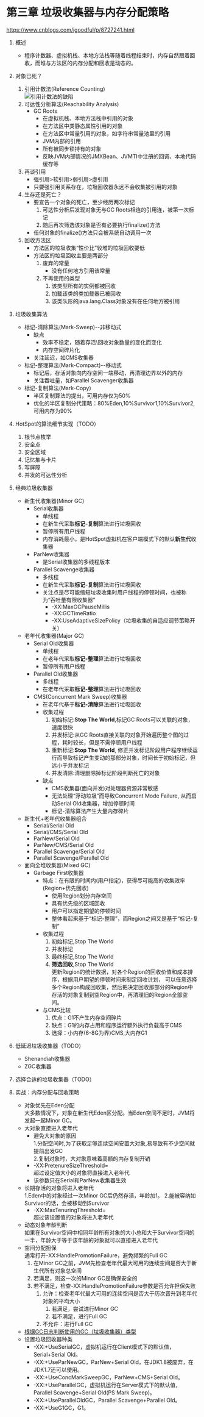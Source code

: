 # 第三章 垃圾收集器与内存分配策略

https://www.cnblogs.com/igoodful/p/8727241.html
1. 概述
    - 程序计数器、虚拟机栈、本地方法栈等随着线程结束时，内存自然跟着回收，而堆与方法区的内存分配和回收是动态的。

1. 对象已死？
    1. 引用计数法(Reference Counting)  
        ![引用计数法的缺陷](./images/reference_counting.png)
    1. 可达性分析算法(Reachability Analysis)
        - GC Roots
            - 在虚拟机栈、本地方法栈中引用的对象
            - 在方法区中类静态属性引用的对象
            - 在方法区中常量引用的对象，如字符串常量池里的引用
            - JVM内部的引用
            - 所有被同步锁持有的对象
            - 反映JVM内部情况的JMXBean、JVMTI中注册的回调、本地代码缓存等
    1. 再谈引用
        - 强引用>软引用>弱引用>虚引用
        - 只要强引用关系存在，垃圾回收器永远不会收集被引用的对象
    1. 生存还是死亡？
        - 要宣告一个对象的死亡，至少经历两次标记
            1. 可达性分析后发现对象无与GC Roots相连的引用连，被第一次标记
            1. 随后再次筛选该对象是否有必要执行finalize()方法
        - 任何对象的finalize()方法只会被系统自动调用一次
    1. 回收方法区
        - 方法区的垃圾收集“性价比”较堆的垃圾回收要低
        - 方法区的垃圾回收主要是两部分
            1. 废弃的常量
                - 没有任何地方引用该常量
            1. 不再使用的类型
                1. 该类型所有的实例都被回收
                1. 加载该类的类加载器已被回收
                1. 该类队形的java.lang.Class对象没有在任何地方被引用
1. 垃圾收集算法
    - 标记-清除算法(Mark-Sweep)--非移动式
        - 缺点
            - 效率不稳定，随着存活\回收对象数量的变化而变化
            - 内存空间碎片化
        - 关注延迟，如CMS收集器
    - 标记-整理算法(Mark-Compact)--移动式
        - 标记后，存活对象向内存空间一端移动，再清理边界以外的内存
        - 关注吞吐量，如Parallel Scavenger收集器
    - 标记-复制算法(Mark-Copy)
        - 半区复制算法的提出，可用内存仅为50%
        - 优化的半区复制分代策略：80%Eden,10%Survivor1,10%Survivor2,可用内存为90%

1. HotSpot的算法细节实现（TODO）
    1. 根节点枚举
    1. 安全点
    1. 安全区域
    1. 记忆集与卡片
    1. 写屏障
    1. 并发的可达性分析

1. 经典垃圾收集器
    - 新生代收集器(Minor GC)
        - Serial收集器
            - 单线程
            - 在新生代采取**标记-复制**算法进行垃圾回收
            - 暂停所有用户线程
            - 内存消耗最小，是HotSpot虚拟机在客户端模式下的默认**新生代**收集器
        - ParNew收集器
            - 是Serial收集器的多线程版本
        - Parallel Scavenge收集器
            - 多线程
            - 在新生代采取**标记-复制**算法进行垃圾回收
            - 关注点是尽可能缩短垃圾收集时用户线程的停顿时间，也被称为“吞吐量有限收集器”
                - -XX:MaxGCPauseMillis
                - -XX:GCTimeRatio
                - -XX:UseAdaptiveSizePolicy（垃圾收集的自适应调节策略开关）
    - 老年代收集器(Major GC)
        - Serial Old收集器
            - 单线程
            - 在老年代采取**标记-整理**算法进行垃圾回收
            - 暂停所有用户线程
        - Parallel Old收集器
            - 多线程
            - 在老年代采取**标记-整理**算法进行垃圾回收
        - CMS(Concurrent Mark Sweep)收集器
            - 在老年代基于**标记-清除**算法进行垃圾回收
            - 收集过程
                1. 初始标记:**Stop The World**,标记GC Roots可以关联的对象，速度很快
                1. 并发标记:从GC Roots直接关联的对象开始遍历整个图的过程，耗时较长，但是不需停顿用户线程
                1. 重新标记:**Stop The World**, 修正并发标记阶段用户程序继续运行而导致标记产生变动的那部分对象，时间长于初始标记，但远小于并发标记
                1. 并发清除:清理删除掉标记阶段判断死亡的对象
            - 缺点
                - CMS收集器(面向并发)对处理器资源非常敏感
                - 无法处理“浮动垃圾”而导致Concurrent Mode Failure, 从而启动Serial Old收集器，增加停顿时间
                - 标记-清除算法产生大量内存碎片
    - 新生代+老年代收集器组合
        - Serial/Serial Old
        - Serial/CMS/Serial Old
        - ParNew/Serial Old
        - ParNew/CMS/Serial Old
        - Parallel Scavenge/Serial Old
        - Parallel Scavenge/Parallel Old
    - 面向全堆收集器(Mixed GC)
        - Garbage First收集器
            - 特点：在有限的时间内(用户指定)，获得尽可能高的收集效率(Region+优先回收)
                - 使用Region划分内存空间
                - 具有优先级的区域回收
                - 用户可以指定期望的停顿时间
                - 整体看起来基于“标记-整理”，而Region之间又是基于“标记-复制”
            - 收集过程
                1. 初始标记,Stop The World
                1. 并发标记
                1. 最终标记,Stop The World
                1. **筛选回收**,Stop The World  
                更新Region的统计数据，对各个Region的回收价值和成本排序，根据用户期望的停顿时间来制定回收计划，
                可以任意选择多个Region构成回收集，然后把决定回收那部分的Region中存活的对象复制到空Region中，再清理旧的Region全部空间。
            - 与CMS比较
                1. 优点：G1不产生内存空间碎片
                1. 缺点：G1的内存占用和程序运行额外执行负载高于CMS
                1. 选择：小内存(6-8G为界)CMS,大内存G1

1. 低延迟垃圾收集器（TODO）
    - Shenandiah收集器
    - ZGC收集器

1. 选择合适的垃圾收集器（TODO）

1. 实战：内存分配与回收策略
    - 对象优先在Eden分配  
        大多数情况下，对象在新生代Eden区分配。当Eden空间不足时，JVM将发起一起Minor GC。
    - 大对象直接进入老年代
        - 避免大对象的原因  
            1.分配空间时,为了获取足够连续空间安置大对象,易导致有不少空间就提前出发GC  
            2.复制对象时，大对象意味着高额的内存复制开销
        - -XX:PretenureSizeThreshold=<value>  
            超过设定值大小的对象将直接进入老年代
        - 该参数只在Serial和ParNew收集器生效
    - 长期存活的对象将进入老年代  
        1.Eden中的对象经过一次Minor GC后仍然存活，年龄加1。
        2.能被容纳如Survivor的话，会被移动到Survivor
        - -XX:MaxTenuringThreshold=<value>  
            超过该设置值的对象将进入老年代
    - 动态对象年龄判断  
        如果在Survivor空间中相同年龄所有对象的大小总和大于Survivor空间的一半，年龄大于等于该年龄的对象就可以直接进入老年代
    - 空间分配担保  
        通常打开-XX:HandlePromotionFailure，避免频繁的Full GC
        1. 在Minor GC之前，JVM先检查老年代最大可用的连续空间是否大于新生代所有对象总空间
        1. 若满足，则这一次的Minor GC是确保安全的
        1. 若不满足，检查-XX:HandlePromotionFailure参数是否允许担保失败
            1. 允许：检查老年代最大可用的连续空间是否大于历次晋升到老年代对象的平均大小
                1. 若满足，尝试进行Minor GC
                1. 若不满足，进行Full GC
            1. 不允许：进行Full GC
    - [根据GC日志判断使用的GC（垃圾收集器）类型](https://blog.csdn.net/x763795151/article/details/100188865)
    - 设置垃圾回收器种类
        - -XX:+UseSerialGC，虚拟机运行在Client模式下的默认值，Serial+Serial Old。
        - -XX:+UseParNewGC，ParNew+Serial Old，在JDK1.8被废弃，在JDK1.7还可以使用。
        - -XX:+UseConcMarkSweepGC，ParNew+CMS+Serial Old。
        - -XX:+UseParallelGC，虚拟机运行在Server模式下的默认值，Parallel Scavenge+Serial Old(PS Mark Sweep)。
        - -XX:+UseParallelOldGC，Parallel Scavenge+Parallel Old。
        - -XX:+UseG1GC，G1。